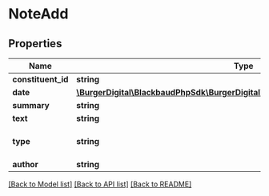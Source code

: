 # NoteAdd

## Properties
Name | Type | Description | Notes
------------ | ------------- | ------------- | -------------
**constituent_id** | **string** | The immutable system record ID of the constituent associated with the note. | 
**date** | [**\BurgerDigital\BlackbaudPhpSdk\BurgerDigital\BlackbaudPhpSdk\Models\FuzzyDate**](FuzzyDate.md) |  | 
**summary** | **string** | The note summary. Character limit: 50. | [optional] 
**text** | **string** | The note&#x27;s contents. | [optional] 
**type** | **string** | The note type. Available values are the entries in the &lt;a href&#x3D;\&quot;https://developer.sky.blackbaud.com/docs/services/56b76470069a0509c8f1c5b3/operations/ListNoteTypes\&quot;&gt;&lt;b&gt;Notepad Types&lt;/b&gt;&lt;/a&gt; table. | 
**author** | **string** | The note author. If not supplied, will have a default set based on the user&#x27;s account. Character limit: 50. | [optional] 

[[Back to Model list]](../../README.md#documentation-for-models) [[Back to API list]](../../README.md#documentation-for-api-endpoints) [[Back to README]](../../README.md)

